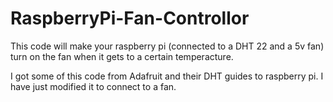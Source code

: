 # RaspberryPi-Fan-Controllor
This code will make your raspberry pi (connected to a DHT 22 and a 5v fan) turn on the fan when it gets to a certain temperacture.

I got some of this code from Adafruit and their DHT guides to raspberry pi.  I have just modified it to connect to a fan.

